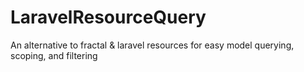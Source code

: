 # LaravelResourceQuery
An alternative to fractal &amp; laravel resources for easy model querying, scoping, and filtering 
